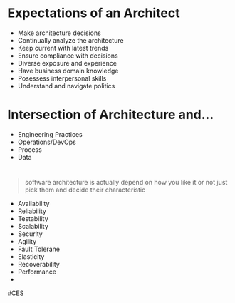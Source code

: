# Expectations of an Architect
* Make architecture decisions
* Continually analyze the architecture
* Keep current with latest trends
* Ensure compliance with decisions
* Diverse exposure and experience
* Have business domain knowledge
* Posessess interpersonal skills
* Understand and navigate politics
# Intersection of Architecture and...
* Engineering Practices
* Operations/DevOps
* Process
* Data
# 
> software architecture is actually depend on how you like it or not 
> just pick them and decide their characteristic

* Availability
* Reliability
* Testability
* Scalability
* Security
* Agility
* Fault Tolerane
* Elasticity
* Recoverability
* Performance 
* 


#CES